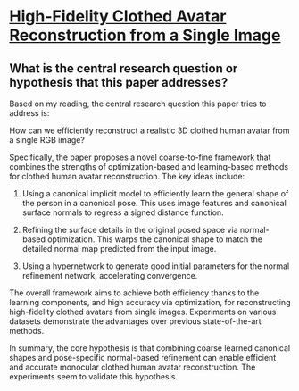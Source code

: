 # [High-Fidelity Clothed Avatar Reconstruction from a Single Image](https://arxiv.org/abs/2304.03903)

## What is the central research question or hypothesis that this paper addresses?

 Based on my reading, the central research question this paper tries to address is: 

How can we efficiently reconstruct a realistic 3D clothed human avatar from a single RGB image?

Specifically, the paper proposes a novel coarse-to-fine framework that combines the strengths of optimization-based and learning-based methods for clothed human avatar reconstruction. The key ideas include:

1) Using a canonical implicit model to efficiently learn the general shape of the person in a canonical pose. This uses image features and canonical surface normals to regress a signed distance function. 

2) Refining the surface details in the original posed space via normal-based optimization. This warps the canonical shape to match the detailed normal map predicted from the input image. 

3) Using a hypernetwork to generate good initial parameters for the normal refinement network, accelerating convergence.

The overall framework aims to achieve both efficiency thanks to the learning components, and high accuracy via optimization, for reconstructing high-fidelity clothed avatars from single images. Experiments on various datasets demonstrate the advantages over previous state-of-the-art methods.

In summary, the core hypothesis is that combining coarse learned canonical shapes and pose-specific normal-based refinement can enable efficient and accurate monocular clothed human avatar reconstruction. The experiments seem to validate this hypothesis.
